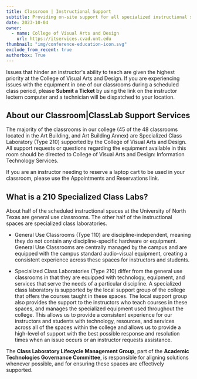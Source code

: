 ```yaml
---
title: Classroom | Instructional Support
subtitle: Providing on-site support for all specialized instructional spaces within the Art buildings.
date: 2023-10-04
owner:
  - name: College of Visual Arts and Design
    url: https://itservices.cvad.unt.edu
thumbnail: "img/conference-education-icon.svg"
exclude_from_recent: true
authorbox: True
---
```

Issues that hinder an instructor's ability to teach are given the highest priority at the College of Visual Arts and Design. If you are experiencing issues with the equipment in one of our classrooms during a scheduled class period, please **Submit a Ticket** by using the link on the instructor lectern computer and a technician will be dispatched to your location.
<!--more-->
## About our **Classroom|ClassLab** Support Services
The majority of the classrooms in our college (45 of the 48 classrooms located in the Art Building, and Art Building Annex) are Specialized Class Laboratory (Type 210) supported by the College of Visual Arts and Design. All support requests or questions regarding the equipment available in this room should be directed to College of Visual Arts and Design: Information Technology Services.

If you are an instructor needing to reserve a laptop cart to be used in your classroom, please use the Appointments and Reservations link.

## What is a 210 Specialized Class Labs? ##
About half of the scheduled instructional spaces at the University of North Texas are general use classrooms. The other half of the instructional spaces are specialized class laboratories.

* General Use Classrooms (Type 110) are discipline-independent, meaning they do not contain any discipline-specific hardware or equipment. General Use Classrooms are centrally managed by the campus and are equipped with the campus standard audio-visual equipment, creating a consistent experience across these spaces for instructors and students.

* Specialized Class Laboratories (Type 210) differ from the general use classrooms in that they are equipped with technology, equipment, and services that serve the needs of a particular discipline. A specialized class laboratory is supported by the local support group of the college that offers the courses taught in these spaces. The local support group also provides the support to the instructors who teach courses in these spaces, and manages the specialized equipment used throughout the college. This allows us to provide a consistent experience for our instructors and students with technology, resources, and services across all of the spaces within the college and allows us to provide a high-level of support with the best possible response and resolution times when an issue occurs or an instructor requests assistance.

The **Class Laboratory Lifecycle Management Group**, part of the **Academic Technologies Governance Committee**, is responsible for aligning solutions whenever possible, and for ensuring these spaces are effectively supported.
